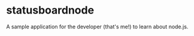 statusboardnode
===============

A sample application for the developer (that's me!) to learn about node.js.
